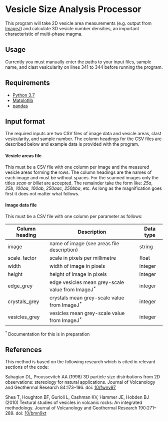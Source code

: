 # Vesicle Size Analysis Processor

This program will take 2D vesicle area measurements (e.g. output from [ImageJ](https://imagej.nih.gov/ij/)) and calculate 3D vesicle number densities, an important characteristic of multi-phase magma.

## Usage

Currently you must manually enter the paths to your input files, sample name, and clast vesicularity on lines 341 to 344 before running the program.

## Requirements
* [Python 3.7](https://www.python.org/)
* [Matplotlib](https://matplotlib.org/users/installing.html)
* [pandas](https://pandas.pydata.org/getpandas.html)

## Input format

The required inputs are two CSV files of image data and vesicle areas, clast vesicularity, and sample number. The column headings for the CSV files are described below and example data is provided with the program.

#### Vesicle areas file
This must be a CSV file with one column per image and the measured vesicle areas forming the rows. The column headings are the names of each image and must be without spaces. For the scanned images only the titles *scan* or *billet* are accepted. The remainder take the form like: *25a*, *25b*, *100aa*, *100ab*, *250aac*, *250bba*, etc. As long as the magnification goes first it does not matter what follows.

#### Image data file

This must be a CSV file with one column per parameter as follows:

| Column heading | Description                                                 | Data type |
|----------------|-------------------------------------------------------------|-----------|
| image          | name of image (see areas file description)                  | string    |
| scale_factor   | scale in pixels per millimetre                              | float     |
| width          | width of image in pixels                                    | integer   |
| height         | height of image in pixels                                   | integer   |
| edge_grey      | edge vesicles mean grey-scale value from ImageJ<sup>*</sup> | integer   |
| crystals_grey  | crystals mean grey-scale value from ImageJ<sup>*</sup>      | integer   |
| vesicles_grey  | vesicles mean grey-scale value from ImageJ<sup>*</sup>      | integer   |

<sup>* </sup>Documentation for this is in preparation

## References

This method is based on the following research which is cited in relevant sections of the code:

Sahagian DL, Proussevitch AA (1998) 3D particle size distributions from 2D observations: stereology for natural applications. Journal of Volcanology and Geothermal Research 84:173–196. doi: [10/fwnv97](https://doi.org/10/fwnv97)

Shea T, Houghton BF, Gurioli L, Cashman KV, Hammer JE, Hobden BJ (2010) Textural studies of vesicles in volcanic rocks: An integrated methodology. Journal of Volcanology and Geothermal Research 190:271–289. doi: [10/bmn9xt](https://doi.org/10/bmn9xt)

